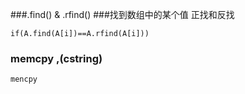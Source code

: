 ###.find() & .rfind()
###找到数组中的某个值 正找和反找
```
if(A.find(A[i])==A.rfind(A[i]))
```

### memcpy ,(cstring)
```
mencpy
```





